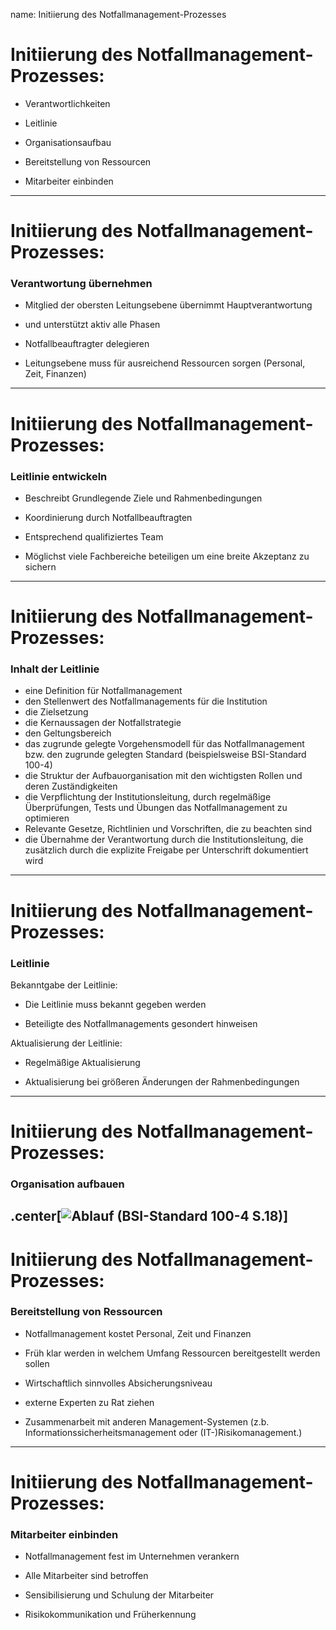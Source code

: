 name: Initiierung des Notfallmanagement-Prozesses

# Initiierung des Notfallmanagement-Prozesses:

- Verantwortlichkeiten

- Leitlinie

- Organisationsaufbau

- Bereitstellung von Ressourcen

- Mitarbeiter einbinden

---
# Initiierung des Notfallmanagement-Prozesses:

### Verantwortung übernehmen

- Mitglied der obersten Leitungsebene übernimmt Hauptverantwortung

- und unterstützt aktiv alle Phasen

- Notfallbeauftragter delegieren

- Leitungsebene muss für ausreichend Ressourcen sorgen (Personal, Zeit, Finanzen)

---
# Initiierung des Notfallmanagement-Prozesses:

### Leitlinie entwickeln

- Beschreibt Grundlegende Ziele und Rahmenbedingungen

- Koordinierung durch Notfallbeauftragten

- Entsprechend qualifiziertes Team

- Möglichst viele Fachbereiche beteiligen um eine breite Akzeptanz zu sichern

---
# Initiierung des Notfallmanagement-Prozesses:

### Inhalt der Leitlinie

- eine Definition für Notfallmanagement
- den Stellenwert des Notfallmanagements für die Institution
- die Zielsetzung
- die Kernaussagen der Notfallstrategie
- den Geltungsbereich
- das zugrunde gelegte Vorgehensmodell für das Notfallmanagement bzw. den zugrunde gelegten Standard (beispielsweise BSI-Standard 100-4)
- die Struktur der Aufbauorganisation mit den wichtigsten Rollen und deren Zuständigkeiten
- die Verpflichtung der Institutionsleitung, durch regelmäßige Überprüfungen, Tests und Übungen das Notfallmanagement zu optimieren
- Relevante Gesetze, Richtlinien und Vorschriften, die zu beachten sind
- die Übernahme der Verantwortung durch die Institutionsleitung, die zusätzlich durch die explizite Freigabe per Unterschrift dokumentiert wird

---
# Initiierung des Notfallmanagement-Prozesses:
### Leitlinie
Bekanntgabe der Leitlinie:
- Die Leitlinie muss bekannt gegeben werden

- Beteiligte des Notfallmanagements gesondert hinweisen

Aktualisierung der Leitlinie:
- Regelmäßige Aktualisierung

- Aktualisierung bei größeren Änderungen der Rahmenbedingungen

---
# Initiierung des Notfallmanagement-Prozesses:

### Organisation aufbauen

.center[![Ablauf (BSI-Standard 100-4 S.18)](https://raw.githubusercontent.com/jtigit/SicherheituZuverlaessigkeit2019/master/docs/Praesentation/Pr%C3%A4sentation/Bilder/K4_Organisation.png)]
---
# Initiierung des Notfallmanagement-Prozesses:

### Bereitstellung von Ressourcen

- Notfallmanagement kostet Personal, Zeit und Finanzen

- Früh klar werden in welchem Umfang Ressourcen bereitgestellt werden sollen

- Wirtschaftlich sinnvolles Absicherungsniveau

- externe Experten zu Rat ziehen

- Zusammenarbeit mit anderen Management-Systemen (z.b. Informationssicherheitsmanagement oder (IT-)Risikomanagement.)

---
# Initiierung des Notfallmanagement-Prozesses:

### Mitarbeiter einbinden

- Notfallmanagement fest im Unternehmen verankern

- Alle Mitarbeiter sind betroffen

- Sensibilisierung und Schulung der Mitarbeiter

- Risikokommunikation und Früherkennung
